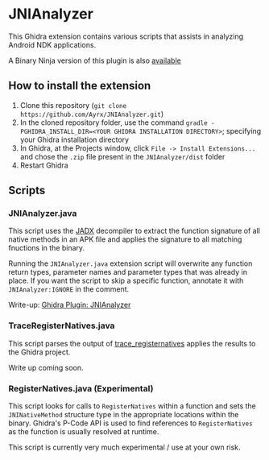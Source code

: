 # JNIAnalyzer

This Ghidra extension contains various scripts that assists in analyzing
Android NDK applications.

A Binary Ninja version of this plugin is also [available](https://github.com/Ayrx/binja-JNIAnalyzer)

## How to install the extension
1. Clone this repository (`git clone https://github.com/Ayrx/JNIAnalyzer.git`)
2. In the cloned repository folder, use the command `gradle -PGHIDRA_INSTALL_DIR=<YOUR GHIDRA INSTALLATION DIRECTORY>`; specifying your Ghidra installation directory
3. In Ghidra, at the Projects window, click `File -> Install Extensions...` and chose the `.zip` file present in the `JNIAnalyzer/dist` folder
4. Restart Ghidra

## Scripts

### JNIAnalyzer.java

This script uses the [JADX][jadx] decompiler to extract the function signature
of all native methods in an APK file and applies the signature to all
matching fnuctions in the binary.

Running the `JNIAnalyzer.java` extension script will overwrite any function
return types, parameter names and parameter types that was already in place.
If you want the script to skip a specific function, annotate it with
`JNIAnalyzer:IGNORE` in the comment.

Write-up: [Ghidra Plugin: JNIAnalyzer][JNIAnalyzer_blog]

### TraceRegisterNatives.java

This script parses the output of [trace_registernatives][trace_registernatives]
applies the results to the Ghidra project.

Write up coming soon.

### RegisterNatives.java (Experimental)

This script looks for calls to `RegisterNatives` within a function and sets
the `JNINativeMethod` structure type in the appropriate locations within the
binary. Ghidra's P-Code API is used to find references to `RegisterNatives` as
the function is usually resolved at runtime.

This script is currently very much experimental / use at your own risk.

[FindNativeJNIMethods]: https://github.com/Ayrx/FindNativeJNIMethods
[trace_registernatives]: https://github.com/Ayrx/trace_registernatives
[JNIAnalyzer_blog]: https://www.ayrx.me/ghidra-jnianalyzer
[jadx]: https://github.com/skylot/jadx
